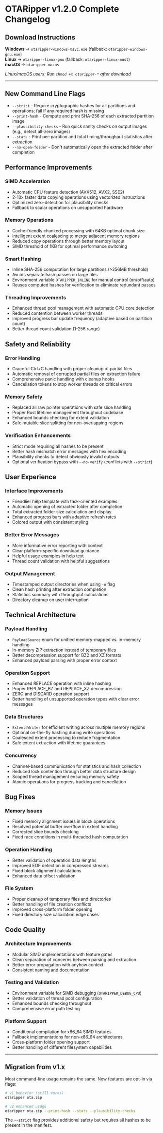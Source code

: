 # OTARipper v1.2.0 Complete Changelog

## Download Instructions

**Windows** → `otaripper-windows-msvc.exe` (fallback: `otaripper-windows-gnu.exe`)  
**Linux** → `otaripper-linux-gnu` (fallback: `otaripper-linux-musl`)  
**macOS** → `otaripper-macos`

*Linux/macOS users: Run `chmod +x otaripper-*` after download*

---

## New Command Line Flags

- `--strict` - Require cryptographic hashes for all partitions and operations; fail if any required hash is missing
- `--print-hash` - Compute and print SHA-256 of each extracted partition image
- `--plausibility-checks` - Run quick sanity checks on output images (e.g., detect all-zero images)
- `--stats` - Print per-partition and total timing/throughput statistics after extraction
- `--no-open-folder` - Don't automatically open the extracted folder after completion

## Performance Improvements

### SIMD Acceleration
- Automatic CPU feature detection (AVX512, AVX2, SSE2)
- 2-10x faster data copying operations using vectorized instructions
- Optimized zero-detection for plausibility checks
- Fallback to scalar operations on unsupported hardware

### Memory Operations
- Cache-friendly chunked processing with 64KB optimal chunk size
- Intelligent extent coalescing to merge adjacent memory regions
- Reduced copy operations through better memory layout
- SIMD threshold of 1KB for optimal performance switching

### Smart Hashing
- Inline SHA-256 computation for large partitions (>256MB threshold)
- Avoids separate hash passes on large files
- Environment variable `OTARIPPER_INLINE` for manual control (on/off/auto)
- Reuses computed hashes for verification to eliminate redundant passes

### Threading Improvements
- Enhanced thread pool management with automatic CPU core detection
- Reduced contention between worker threads
- Improved progress bar update frequency (adaptive based on partition count)
- Better thread count validation (1-256 range)

## Safety and Reliability

### Error Handling
- Graceful Ctrl+C handling with proper cleanup of partial files
- Automatic removal of corrupted partial files on extraction failure
- Comprehensive panic handling with cleanup hooks
- Cancellation tokens to stop worker threads on critical errors

### Memory Safety
- Replaced all raw pointer operations with safe slice handling
- Proper Rust lifetime management throughout codebase
- Enhanced bounds checking for extent validation
- Safe mutable slice splitting for non-overlapping regions

### Verification Enhancements
- Strict mode requiring all hashes to be present
- Better hash mismatch error messages with hex encoding
- Plausibility checks to detect obviously invalid outputs
- Optional verification bypass with `--no-verify` (conflicts with `--strict`)

## User Experience

### Interface Improvements
- Friendlier help template with task-oriented examples
- Automatic opening of extracted folder after completion
- Total extracted folder size calculation and display
- Enhanced progress bars with adaptive refresh rates
- Colored output with consistent styling

### Better Error Messages
- More informative error reporting with context
- Clear platform-specific download guidance
- Helpful usage examples in help text
- Thread count validation with helpful suggestions

### Output Management
- Timestamped output directories when using `-o` flag
- Clean hash printing after extraction completion
- Statistics summary with throughput calculations
- Directory cleanup on user interruption

## Technical Architecture

### Payload Handling
- `PayloadSource` enum for unified memory-mapped vs. in-memory handling
- In-memory ZIP extraction instead of temporary files
- Better decompression support for BZ2 and XZ formats
- Enhanced payload parsing with proper error context

### Operation Support
- Enhanced REPLACE operation with inline hashing
- Proper REPLACE_BZ and REPLACE_XZ decompression
- ZERO and DISCARD operation support
- Better handling of unsupported operation types with clear error messages

### Data Structures
- `ExtentsWriter` for efficient writing across multiple memory regions
- Optional on-the-fly hashing during write operations
- Coalesced extent processing to reduce fragmentation
- Safe extent extraction with lifetime guarantees

### Concurrency
- Channel-based communication for statistics and hash collection
- Reduced lock contention through better data structure design
- Scoped thread management ensuring memory safety
- Atomic operations for progress tracking and cancellation

## Bug Fixes

### Memory Issues
- Fixed memory alignment issues in block operations
- Resolved potential buffer overflow in extent handling
- Corrected slice bounds checking
- Fixed race conditions in multi-threaded hash computation

### Operation Handling
- Better validation of operation data lengths
- Improved EOF detection in compressed streams
- Fixed block alignment calculations
- Enhanced data offset validation

### File System
- Proper cleanup of temporary files and directories
- Better handling of file creation conflicts
- Improved cross-platform folder opening
- Fixed directory size calculation edge cases

## Code Quality

### Architecture Improvements
- Modular SIMD implementations with feature gates
- Clean separation of concerns between parsing and extraction
- Better error propagation with anyhow context
- Consistent naming and documentation

### Testing and Validation
- Environment variable for SIMD debugging (`OTARIPPER_DEBUG_CPU`)
- Better validation of thread pool configuration
- Enhanced bounds checking throughout
- Comprehensive error path testing

### Platform Support
- Conditional compilation for x86_64 SIMD features
- Fallback implementations for non-x86_64 architectures
- Cross-platform folder opening support
- Better handling of different filesystem capabilities

---

## Migration from v1.x

Most command-line usage remains the same. New features are opt-in via flags:

```bash
# v1 behavior (still works)
otaripper ota.zip

# v2 enhanced usage
otaripper ota.zip --print-hash --stats --plausibility-checks
```

The `--strict` flag provides additional safety but requires all hashes to be present in the manifest.